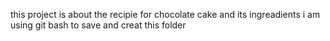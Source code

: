 this project is about the recipie for chocolate cake and its ingreadients
i am using git bash to save and creat this folder